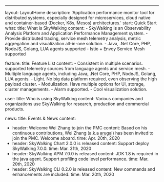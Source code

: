 ---
layout: LayoutHome
description: 'Application performance monitor tool for distributed systems, especially designed for microservices, cloud native and container-based (Docker, K8s, Mesos) architectures.'
start: Quick Start
what:
  title: What is SkyWalking
  content:
    - SkyWalking is an Observability Analysis Platform and Application Performance Management system.
    - Provide distributed tracing, service mesh telemetry analysis, metric aggregation and visualization all-in-one solution.
    - Java, .Net Core, PHP, NodeJS, Golang, LUA agents supported
    - Istio + Envoy Service Mesh supported

feature:
  title: Feature List
  content:
    - Consistent in multiple scenarios. supported telemetry sources from language agents and service mesh.
    - Multiple language agents, including Java, .Net Core, PHP, NodeJS, Golang, LUA agents.
    - Light. No big data platform required, even observing the high payload cluster.
    - Modulization. Have multiple options for UI, storage, cluster managements.
    - Alarm supported.
    - Cool visualization solution.

user:
  title: Who is using SkyWalking
  content: Various companies and organizations use SkyWalking for research, production and commercial products.

news:
  title: Events & News
  content:
  - header: Welcome Wei Zhang to join the PMC
    content: Based on his continuous contributions, Wei Zhang (a.k.a [arugal](https://github.com/arugal)) has been invited to join the PMC. Welcome aboard.
    time: Apr. 20th, 2020
  - header: SkyWalking Chart 2.0.0 is released
    content: Support deploy SkyWalking 7.0.0.
    time: Mar. 31th, 2020
  - header: SkyWalking APM 7.0.0 is released
    content: JDK 1.8 is required in the java agent. Support profiling code level performance.
    time: Mar. 20th, 2020
  - header: SkyWalking CLI 0.2.0 is released
    content: New commands and enhancements are included.
    time: Mar. 20th, 2020
